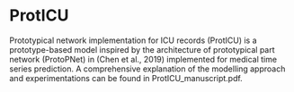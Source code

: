 # ProtICU

Prototypical network implementation for ICU records (ProtICU) is a prototype-based model inspired by the architecture of prototypical part network (ProtoPNet) in (Chen et al., 2019) implemented for medical time series prediction. A comprehensive explanation of the modelling approach and experimentations can be found in ProtICU_manuscript.pdf.
